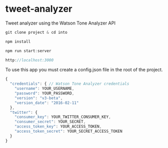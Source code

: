 # tweet-analyzer
Tweet analyzer using the Watson Tone Analyzer API

```javascript
git clone project & cd into

npm install

npm run start:server

http://localhost:3000
```

To use this app you must create a config.json file in the root of the project.

```Javascript
{
  "credentials": { // Watson Tone Analyzer credentials
    "username": YOUR_USERNAME,
    "password": YOUR_PASSWORD,
    "version": "v3-beta",
    "version_date": "2016-02-11"
  },
  "twitter": {
    "consumer_key": YOUR_TWITTER_CONSUMER_KEY,
    "consumer_secret": YOUR_SECRET,
    "access_token_key": YOUR_ACCESS_TOKEN,
    "access_token_secret": YOUR_SECRET_ACCESS_TOKEN 
  }
}
```
